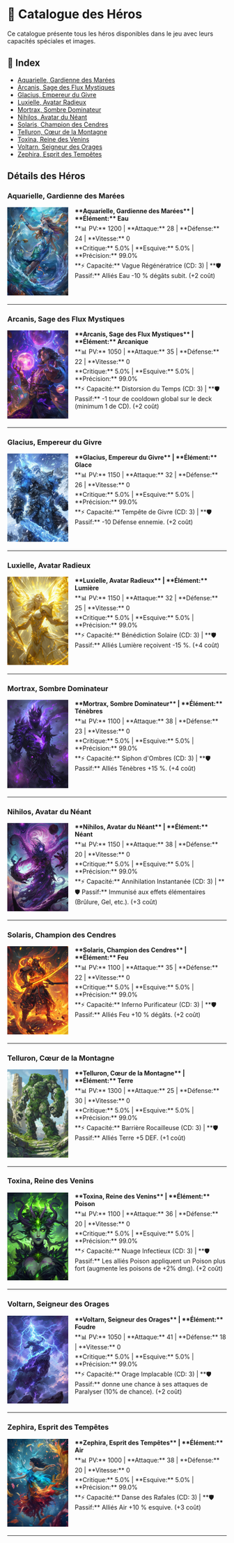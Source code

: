 # 🦸 Catalogue des Héros

Ce catalogue présente tous les héros disponibles dans le jeu avec leurs capacités spéciales et images.

## 🎯 Index

- [Aquarielle, Gardienne des Marées](#aquarielle-gardienne-des-marees)
- [Arcanis, Sage des Flux Mystiques](#arcanis-sage-des-flux-mystiques)
- [Glacius, Empereur du Givre](#glacius-empereur-du-givre)
- [Luxielle, Avatar Radieux](#luxielle-avatar-radieux)
- [Mortrax, Sombre Dominateur](#mortrax-sombre-dominateur)
- [Nihilos, Avatar du Néant](#nihilos-avatar-du-neant)
- [Solaris, Champion des Cendres](#solaris-champion-des-cendres)
- [Telluron, Cœur de la Montagne](#telluron-cœur-de-la-montagne)
- [Toxina, Reine des Venins](#toxina-reine-des-venins)
- [Voltarn, Seigneur des Orages](#voltarn-seigneur-des-orages)
- [Zephira, Esprit des Tempêtes](#zephira-esprit-des-tempêtes)

## Détails des Héros

### Aquarielle, Gardienne des Marées

<div style="display: flex; align-items: flex-start; margin-bottom: 20px;">
<img src="JeuDeCarte/Assets/img/Hero/2.png" width="140" height="auto" alt="Aquarielle, Gardienne des Marées" style="margin-right: 15px; flex-shrink: 0;">

<div style="flex: 1; display: flex; flex-direction: column; justify-content: space-between; height: 140px;">
<div style="font-weight: bold; margin-bottom: 5px;">**Aquarielle, Gardienne des Marées** | **Élément:** Eau</div>
<div style="margin-bottom: 5px;">**📊 PV:** 1200 | **Attaque:** 28 | **Défense:** 24 | **Vitesse:** 0</div>
<div style="margin-bottom: 5px;">**Critique:** 5.0% | **Esquive:** 5.0% | **Précision:** 99.0%</div>
<div>**⚡ Capacité:** Vague Régénératrice (CD: 3) | **🛡️ Passif:** Alliés Eau -10 % dégâts subit. (+2 coût)</div>
</div>
</div>

---
### Arcanis, Sage des Flux Mystiques

<div style="display: flex; align-items: flex-start; margin-bottom: 20px;">
<img src="JeuDeCarte/Assets/img/Hero/9.png" width="140" height="auto" alt="Arcanis, Sage des Flux Mystiques" style="margin-right: 15px; flex-shrink: 0;">

<div style="flex: 1; display: flex; flex-direction: column; justify-content: space-between; height: 140px;">
<div style="font-weight: bold; margin-bottom: 5px;">**Arcanis, Sage des Flux Mystiques** | **Élément:** Arcanique</div>
<div style="margin-bottom: 5px;">**📊 PV:** 1050 | **Attaque:** 35 | **Défense:** 22 | **Vitesse:** 0</div>
<div style="margin-bottom: 5px;">**Critique:** 5.0% | **Esquive:** 5.0% | **Précision:** 99.0%</div>
<div>**⚡ Capacité:** Distorsion du Temps (CD: 3) | **🛡️ Passif:** -1 tour de cooldown global sur le deck (minimum 1 de CD). (+2 coût)</div>
</div>
</div>

---
### Glacius, Empereur du Givre

<div style="display: flex; align-items: flex-start; margin-bottom: 20px;">
<img src="JeuDeCarte/Assets/img/Hero/3.png" width="140" height="auto" alt="Glacius, Empereur du Givre" style="margin-right: 15px; flex-shrink: 0;">

<div style="flex: 1; display: flex; flex-direction: column; justify-content: space-between; height: 140px;">
<div style="font-weight: bold; margin-bottom: 5px;">**Glacius, Empereur du Givre** | **Élément:** Glace</div>
<div style="margin-bottom: 5px;">**📊 PV:** 1150 | **Attaque:** 32 | **Défense:** 26 | **Vitesse:** 0</div>
<div style="margin-bottom: 5px;">**Critique:** 5.0% | **Esquive:** 5.0% | **Précision:** 99.0%</div>
<div>**⚡ Capacité:** Tempête de Givre (CD: 3) | **🛡️ Passif:** -10 Défense ennemie. (+2 coût)</div>
</div>
</div>

---
### Luxielle, Avatar Radieux

<div style="display: flex; align-items: flex-start; margin-bottom: 20px;">
<img src="JeuDeCarte/Assets/img/Hero/7.png" width="140" height="auto" alt="Luxielle, Avatar Radieux" style="margin-right: 15px; flex-shrink: 0;">

<div style="flex: 1; display: flex; flex-direction: column; justify-content: space-between; height: 140px;">
<div style="font-weight: bold; margin-bottom: 5px;">**Luxielle, Avatar Radieux** | **Élément:** Lumière</div>
<div style="margin-bottom: 5px;">**📊 PV:** 1150 | **Attaque:** 32 | **Défense:** 25 | **Vitesse:** 0</div>
<div style="margin-bottom: 5px;">**Critique:** 5.0% | **Esquive:** 5.0% | **Précision:** 99.0%</div>
<div>**⚡ Capacité:** Bénédiction Solaire (CD: 3) | **🛡️ Passif:** Alliés Lumière reçoivent -15 %. (+4 coût)</div>
</div>
</div>

---
### Mortrax, Sombre Dominateur

<div style="display: flex; align-items: flex-start; margin-bottom: 20px;">
<img src="JeuDeCarte/Assets/img/Hero/8.png" width="140" height="auto" alt="Mortrax, Sombre Dominateur" style="margin-right: 15px; flex-shrink: 0;">

<div style="flex: 1; display: flex; flex-direction: column; justify-content: space-between; height: 140px;">
<div style="font-weight: bold; margin-bottom: 5px;">**Mortrax, Sombre Dominateur** | **Élément:** Ténèbres</div>
<div style="margin-bottom: 5px;">**📊 PV:** 1100 | **Attaque:** 38 | **Défense:** 23 | **Vitesse:** 0</div>
<div style="margin-bottom: 5px;">**Critique:** 5.0% | **Esquive:** 5.0% | **Précision:** 99.0%</div>
<div>**⚡ Capacité:** Siphon d'Ombres (CD: 3) | **🛡️ Passif:** Alliés Ténèbres +15 %. (+4 coût)</div>
</div>
</div>

---
### Nihilos, Avatar du Néant

<div style="display: flex; align-items: flex-start; margin-bottom: 20px;">
<img src="JeuDeCarte/Assets/img/Hero/11.png" width="140" height="auto" alt="Nihilos, Avatar du Néant" style="margin-right: 15px; flex-shrink: 0;">

<div style="flex: 1; display: flex; flex-direction: column; justify-content: space-between; height: 140px;">
<div style="font-weight: bold; margin-bottom: 5px;">**Nihilos, Avatar du Néant** | **Élément:** Néant</div>
<div style="margin-bottom: 5px;">**📊 PV:** 1150 | **Attaque:** 38 | **Défense:** 20 | **Vitesse:** 0</div>
<div style="margin-bottom: 5px;">**Critique:** 5.0% | **Esquive:** 5.0% | **Précision:** 99.0%</div>
<div>**⚡ Capacité:** Annihilation Instantanée (CD: 3) | **🛡️ Passif:** Immunisé aux effets élémentaires (Brûlure, Gel, etc.). (+3 coût)</div>
</div>
</div>

---
### Solaris, Champion des Cendres

<div style="display: flex; align-items: flex-start; margin-bottom: 20px;">
<img src="JeuDeCarte/Assets/img/Hero/1.png" width="140" height="auto" alt="Solaris, Champion des Cendres" style="margin-right: 15px; flex-shrink: 0;">

<div style="flex: 1; display: flex; flex-direction: column; justify-content: space-between; height: 140px;">
<div style="font-weight: bold; margin-bottom: 5px;">**Solaris, Champion des Cendres** | **Élément:** Feu</div>
<div style="margin-bottom: 5px;">**📊 PV:** 1100 | **Attaque:** 35 | **Défense:** 22 | **Vitesse:** 0</div>
<div style="margin-bottom: 5px;">**Critique:** 5.0% | **Esquive:** 5.0% | **Précision:** 99.0%</div>
<div>**⚡ Capacité:** Inferno Purificateur (CD: 3) | **🛡️ Passif:** Alliés Feu +10 % dégâts. (+2 coût)</div>
</div>
</div>

---
### Telluron, Cœur de la Montagne

<div style="display: flex; align-items: flex-start; margin-bottom: 20px;">
<img src="JeuDeCarte/Assets/img/Hero/4.png" width="140" height="auto" alt="Telluron, Cœur de la Montagne" style="margin-right: 15px; flex-shrink: 0;">

<div style="flex: 1; display: flex; flex-direction: column; justify-content: space-between; height: 140px;">
<div style="font-weight: bold; margin-bottom: 5px;">**Telluron, Cœur de la Montagne** | **Élément:** Terre</div>
<div style="margin-bottom: 5px;">**📊 PV:** 1300 | **Attaque:** 25 | **Défense:** 30 | **Vitesse:** 0</div>
<div style="margin-bottom: 5px;">**Critique:** 5.0% | **Esquive:** 5.0% | **Précision:** 99.0%</div>
<div>**⚡ Capacité:** Barrière Rocailleuse (CD: 3) | **🛡️ Passif:** Alliés Terre +5 DEF. (+1 coût)</div>
</div>
</div>

---
### Toxina, Reine des Venins

<div style="display: flex; align-items: flex-start; margin-bottom: 20px;">
<img src="JeuDeCarte/Assets/img/Hero/10.png" width="140" height="auto" alt="Toxina, Reine des Venins" style="margin-right: 15px; flex-shrink: 0;">

<div style="flex: 1; display: flex; flex-direction: column; justify-content: space-between; height: 140px;">
<div style="font-weight: bold; margin-bottom: 5px;">**Toxina, Reine des Venins** | **Élément:** Poison</div>
<div style="margin-bottom: 5px;">**📊 PV:** 1100 | **Attaque:** 36 | **Défense:** 20 | **Vitesse:** 0</div>
<div style="margin-bottom: 5px;">**Critique:** 5.0% | **Esquive:** 5.0% | **Précision:** 99.0%</div>
<div>**⚡ Capacité:** Nuage Infectieux (CD: 3) | **🛡️ Passif:** Les alliés Poison appliquent un Poison plus fort (augmente les poisons de +2% dmg). (+2 coût)</div>
</div>
</div>

---
### Voltarn, Seigneur des Orages

<div style="display: flex; align-items: flex-start; margin-bottom: 20px;">
<img src="JeuDeCarte/Assets/img/Hero/6.png" width="140" height="auto" alt="Voltarn, Seigneur des Orages" style="margin-right: 15px; flex-shrink: 0;">

<div style="flex: 1; display: flex; flex-direction: column; justify-content: space-between; height: 140px;">
<div style="font-weight: bold; margin-bottom: 5px;">**Voltarn, Seigneur des Orages** | **Élément:** Foudre</div>
<div style="margin-bottom: 5px;">**📊 PV:** 1050 | **Attaque:** 41 | **Défense:** 18 | **Vitesse:** 0</div>
<div style="margin-bottom: 5px;">**Critique:** 5.0% | **Esquive:** 5.0% | **Précision:** 99.0%</div>
<div>**⚡ Capacité:** Orage Implacable (CD: 3) | **🛡️ Passif:** donne une chance à ses attaques de Paralyser (10% de chance). (+2 coût)</div>
</div>
</div>

---
### Zephira, Esprit des Tempêtes

<div style="display: flex; align-items: flex-start; margin-bottom: 20px;">
<img src="JeuDeCarte/Assets/img/Hero/5.png" width="140" height="auto" alt="Zephira, Esprit des Tempêtes" style="margin-right: 15px; flex-shrink: 0;">

<div style="flex: 1; display: flex; flex-direction: column; justify-content: space-between; height: 140px;">
<div style="font-weight: bold; margin-bottom: 5px;">**Zephira, Esprit des Tempêtes** | **Élément:** Air</div>
<div style="margin-bottom: 5px;">**📊 PV:** 1000 | **Attaque:** 38 | **Défense:** 20 | **Vitesse:** 0</div>
<div style="margin-bottom: 5px;">**Critique:** 5.0% | **Esquive:** 5.0% | **Précision:** 99.0%</div>
<div>**⚡ Capacité:** Danse des Rafales (CD: 3) | **🛡️ Passif:** Alliés Air +10 % esquive. (+3 coût)</div>
</div>
</div>

---
